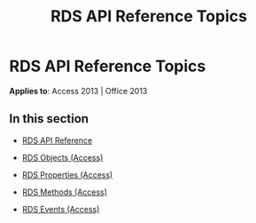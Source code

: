 ﻿---
title: RDS API Reference Topics
TOCTitle: RDS API reference
ms:assetid: 056bfbf0-4c99-4c58-b77a-49d091c28b1b
ms:mtpsurl: https://msdn.microsoft.com/en-us/library/JJ248811(v=office.15)
ms:contentKeyID: 48543030
ms.date: 09/18/2015
mtps_version: v=office.15
---

# RDS API Reference Topics


**Applies to**: Access 2013 | Office 2013

## In this section

  - [RDS API Reference](rds-api-reference.md)

  - [RDS Objects (Access)](rds-objects-access.md)

  - [RDS Properties (Access)](rds-properties-access.md)

  - [RDS Methods (Access)](rds-methods-access.md)

  - [RDS Events (Access)](rds-events-access.md)

